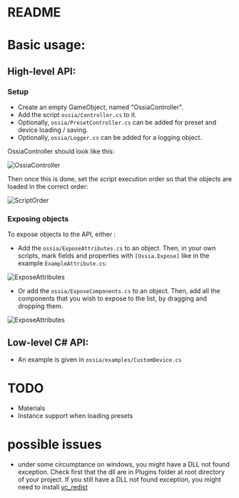 README
======

# Basic usage: 

## High-level API: 

### Setup
* Create an empty GameObject, named "OssiaController". 
* Add the script `ossia/Controller.cs` to it.
* Optionally, `ossia/PresetController.cs` can be added for preset and device loading / saving.
* Optionally, `ossia/Logger.cs` can be added for a logging object.

OssiaController should look like this: 

![OssiaController](https://github.com/OSSIA/OSSIA.github.io/blob/dev/source/images/unity/OssiaController.png)

Then once this is done, set the script execution order so that the objects are loaded in the correct order: 

![ScriptOrder](https://github.com/OSSIA/OSSIA.github.io/blob/dev/source/images/unity/ScriptOrder.png)

### Exposing objects 

To expose objects to the API, either : 

* Add the `ossia/ExposeAttributes.cs` to an object. 
  Then, in your own scripts, mark fields and properties with `[Ossia.Expose]` like in the example `ExampleAttribute.cs`: 

![ExposeAttributes](https://github.com/OSSIA/OSSIA.github.io/blob/dev/source/images/unity/ExposeCube.png)

* Or add the `ossia/ExposeComponents.cs` to an object.
  Then, add all the components that you wish to expose to the list, by dragging and dropping them.

![ExposeAttributes](https://github.com/OSSIA/OSSIA.github.io/blob/dev/source/images/unity/ExposeCylinder.png)

## Low-level C# API:
* An example is given in `ossia/examples/CustomDevice.cs`

# TODO

* Materials
* Instance support when loading presets

# possible issues

* under some circumptance on windows, you might have a DLL not found exception. Check first that the dll are in Plugins folder at root directory of your project. If you still have a DLL not found exception, you might need to install [vc_redist](https://github.com/OSSIA/libossia/issues/530)
